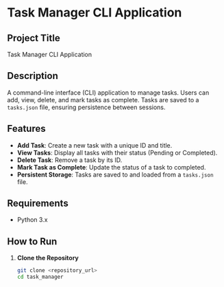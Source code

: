 # Task Manager CLI Application

## Project Title

Task Manager CLI Application

## Description

A command-line interface (CLI) application to manage tasks. Users can add, view, delete, and mark tasks as complete. Tasks are saved to a `tasks.json` file, ensuring persistence between sessions.

## Features

- **Add Task**: Create a new task with a unique ID and title.
- **View Tasks**: Display all tasks with their status (Pending or Completed).
- **Delete Task**: Remove a task by its ID.
- **Mark Task as Complete**: Update the status of a task to completed.
- **Persistent Storage**: Tasks are saved to and loaded from a `tasks.json` file.

## Requirements

- Python 3.x

## How to Run

1. **Clone the Repository**

   ```bash
   git clone <repository_url>
   cd task_manager
